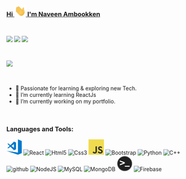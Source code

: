 ### [Hi <img src="https://raw.githubusercontent.com/ABSphreak/ABSphreak/master/gifs/Hi.gif" width="30px"> I'm Naveen Ambookken](https://naveenambookken.netlify.app/)

<br/>

[<img height="30" src="https://img.shields.io/badge/twitter-%231DA1F2.svg?&style=for-the-badge&logo=twitter&logoColor=white" />][twitter]
[<img height="30" src="https://img.shields.io/badge/linkedin-blue.svg?&style=for-the-badge&logo=linkedin&logoColor=white" />][LinkedIn]
[<img height="30" src="https://img.shields.io/badge/Instagram-E4405F?style=for-the-badge&logo=instagram&logoColor=white" />][instagram]

<br/>

![](https://visitor-badge.glitch.me/badge?page_id=naveenambokken)

<br/>


* 🌱 Passionate for learning & exploring new Tech.
* 👯 I’m currently learning ReactJs
* 🥅 I’m currently working on my portfolio.

<br/>

### Languages and Tools:

<p align="left">
<img alt="Visual Studio Code" width="40px" height="40px" src="https://raw.githubusercontent.com/github/explore/80688e429a7d4ef2fca1e82350fe8e3517d3494d/topics/visual-studio-code/visual-studio-code.png" />
<img alt="React" width="40px" height="40px" src="https://cdn.freebiesupply.com/logos/large/2x/react-1-logo-svg-vector.svg" />
<img alt="Html5" width="40px" height="40px" src="https://upload.wikimedia.org/wikipedia/commons/thumb/6/61/HTML5_logo_and_wordmark.svg/512px-HTML5_logo_and_wordmark.svg.png" />
<img alt="Css3" width="40px" height="40px" src="https://upload.wikimedia.org/wikipedia/commons/thumb/d/d5/CSS3_logo_and_wordmark.svg/1200px-CSS3_logo_and_wordmark.svg.png" />
<img alt="JavaScript" width="40px" height="40px" src="https://raw.githubusercontent.com/github/explore/80688e429a7d4ef2fca1e82350fe8e3517d3494d/topics/javascript/javascript.png" />
<img alt="Bootstrap" width="40px" height="40px" src="https://upload.wikimedia.org/wikipedia/commons/thumb/b/b2/Bootstrap_logo.svg/1200px-Bootstrap_logo.svg.png" />

<img alt="Python" width="40px" height="40px" src="https://cdn3.iconfinder.com/data/icons/logos-and-brands-adobe/512/267_Python-512.png" />
<img alt="C++" width="40px" height="40px" src="https://i.pinimg.com/originals/99/f8/87/99f887833c475448723d3c9ac16c179b.png" />
<img alt="github" width="40px" height="40px" src="https://www.vectorlogo.zone/logos/git-scm/git-scm-icon.svg" />
<img alt="NodeJS" width="40px" height="40px" src="https://f0.pngfuel.com/png/306/37/node-js-logo-png-clip-art.png" />
<img alt="MySQL" width="40px" height="40px" src="https://i.pinimg.com/originals/50/f1/58/50f1582a95bdac10f1c3fa295c8b947b.png" />
<img alt="MongoDB" width="40px" height="40px" src="https://assets-global.website-files.com/6009f6f109d51e60b911ba53/60232c7fee9f278674db9c2c_9kib-354x415-unnamed-mongodb-logo-sv-11562860723mgempnmrq3.png" />
<img alt="Terminal" width="40px" height="40px" src="https://raw.githubusercontent.com/github/explore/80688e429a7d4ef2fca1e82350fe8e3517d3494d/topics/terminal/terminal.png" />
<img alt="Firebase" width="40px" height="40px" src="https://img.icons8.com/color/452/firebase.png" />
<br />
<br />


[twitter]: https://twitter.com/NaveenAmbookken
[LinkedIn]: https://www.linkedin.com/in/naveenambookken/
[instagram]: https://www.instagram.com/naveenambookken/ 

